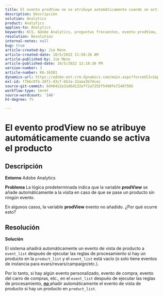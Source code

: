 ```yaml
---
title: El evento prodView no se atribuye automáticamente cuando se activa el producto
description: Descripción
solution: Analytics
product: Analytics
applies-to: Analytics
keywords: KCS, Adobe Analytics, preguntas frecuentes, evento prodView, no atribuido automáticamente, producto, activado
resolution: Resolution
internal-notes: null
bug: true
article-created-by: Jim Menn
article-created-date: 10/5/2022 11:58:26 AM
article-published-by: Jim Menn
article-published-date: 10/5/2022 12:18:36 PM
version-number: 3
article-number: KA-16381
dynamics-url: https://adobe-ent.crm.dynamics.com/main.aspx?forceUCI=1&pagetype=entityrecord&etn=knowledgearticle&id=43d0a503-a544-ed11-bba1-000d3a3064b8
exl-id: f7b6c9fb-28f1-43cf-bb3a-32aaa3b74cec
source-git-commit: 8d40422e31d6d132ef72a7255f5490fe72487505
workflow-type: tm+mt
source-wordcount: '146'
ht-degree: 7%

---
```


# El evento prodView no se atribuye automáticamente cuando se activa el producto

## Descripción


<b>Entorno</b>
Adobe Analytics

<b>Problema</b>
La lógica predeterminada indica que la variable <b>prodView</b> se añade automáticamente a la visita en caso de que se pase un producto sin ningún evento.

En algunos casos, la variable <b>prodView</b> evento no añadido. ¿Por qué ocurre esto?


## Resolución


<b>Solución</b>

El sistema añadirá automáticamente un evento de vista de producto a `event_list` después de ejecutar las reglas de procesamiento si hay un producto en la `product_list` y el `event_list` está vacío (o solo tiene eventos de instancia para evars/revars/campaign/etc.).

Por lo tanto, si hay algún evento personalizado, evento de compra, evento del carro de compras, etc., en el `event_list` después de ejecutar las reglas de procesamiento, <u><em><b>no </b></em></u>añadir automáticamente el evento de vista de producto si hay un producto en `product_list`.
